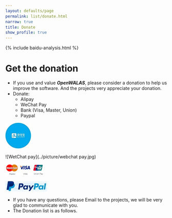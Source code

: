 ```yaml
---
layout: defaults/page
permalink: list/donate.html
narrow: true
title: Donate
show_profile: true
---
```


{% include baidu-analysis.html %}

# Get the donation

- If you use and value ***OpenWALAS***, please consider a donation to help us improve the software. And the projects  very appreciate your donation.
- Donate:
  - Alipay
  - WeChat Pay
  - Bank (Visa, Master, Union)
  - Paypal

![Alipay](../picture/alipay.jpg)

![WetChat pay](../picture/webchat pay.jpg)

![bank](../picture/bank.jpg)

![Palpay](../picture/palpay.jpg)

- If you have any questions, please Email to the projects, we will be very glad to communicate with you.
- The Donation list is as follows.